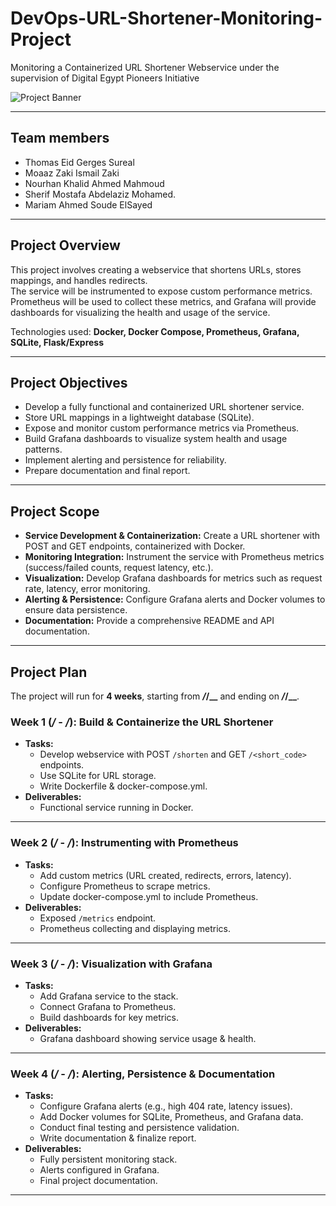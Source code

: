 # DevOps-URL-Shortener-Monitoring-Project

Monitoring a Containerized URL Shortener Webservice under the supervision of Digital Egypt Pioneers Initiative

![Project Banner](https://drive.google.com/uc?export=view&id=1avVWO62IfilW49j8yMclbMgdOHLlrJ0K)

---

## Team members
- Thomas Eid Gerges Sureal  
- Moaaz Zaki Ismail Zaki  
- Nourhan Khalid Ahmed Mahmoud  
- Sherif Mostafa Abdelaziz Mohamed.
- Mariam Ahmed Soude ElSayed  

---

## Project Overview
This project involves creating a webservice that shortens URLs, stores mappings, and handles redirects.  
The service will be instrumented to expose custom performance metrics. Prometheus will be used to collect these metrics, and Grafana will provide dashboards for visualizing the health and usage of the service.  

Technologies used: **Docker, Docker Compose, Prometheus, Grafana, SQLite, Flask/Express**  

---

## Project Objectives
- Develop a fully functional and containerized URL shortener service.  
- Store URL mappings in a lightweight database (SQLite).  
- Expose and monitor custom performance metrics via Prometheus.  
- Build Grafana dashboards to visualize system health and usage patterns.  
- Implement alerting and persistence for reliability.  
- Prepare documentation and final report.  

---

## Project Scope
- **Service Development & Containerization:** Create a URL shortener with POST and GET endpoints, containerized with Docker.  
- **Monitoring Integration:** Instrument the service with Prometheus metrics (success/failed counts, request latency, etc.).  
- **Visualization:** Develop Grafana dashboards for metrics such as request rate, latency, error monitoring.  
- **Alerting & Persistence:** Configure Grafana alerts and Docker volumes to ensure data persistence.  
- **Documentation:** Provide a comprehensive README and API documentation.  

---

## Project Plan

The project will run for **4 weeks**, starting from **_/_/__** and ending on **_/_/__**.  

### **Week 1 (_/_ - _/_): Build & Containerize the URL Shortener**
- **Tasks:**  
  - Develop webservice with POST `/shorten` and GET `/<short_code>` endpoints.  
  - Use SQLite for URL storage.  
  - Write Dockerfile & docker-compose.yml.  
- **Deliverables:**  
  - Functional service running in Docker.  

---

### **Week 2 (_/_ - _/_): Instrumenting with Prometheus**
- **Tasks:**  
  - Add custom metrics (URL created, redirects, errors, latency).  
  - Configure Prometheus to scrape metrics.  
  - Update docker-compose.yml to include Prometheus.  
- **Deliverables:**  
  - Exposed `/metrics` endpoint.  
  - Prometheus collecting and displaying metrics.  

---

### **Week 3 (_/_ - _/_): Visualization with Grafana**
- **Tasks:**  
  - Add Grafana service to the stack.  
  - Connect Grafana to Prometheus.  
  - Build dashboards for key metrics.  
- **Deliverables:**  
  - Grafana dashboard showing service usage & health.  

---

### **Week 4 (_/_ - _/_): Alerting, Persistence & Documentation**
- **Tasks:**  
  - Configure Grafana alerts (e.g., high 404 rate, latency issues).  
  - Add Docker volumes for SQLite, Prometheus, and Grafana data.  
  - Conduct final testing and persistence validation.  
  - Write documentation & finalize report.  
- **Deliverables:**  
  - Fully persistent monitoring stack.  
  - Alerts configured in Grafana.  
  - Final project documentation.  

---
